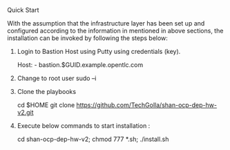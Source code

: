 
Quick Start

With the assumption that the infrastructure layer has been set up and configured according to the information in mentioned in above sections, the installation can be invoked by following the steps below:

1.	Login to Bastion Host using Putty using credentials (key).

    Host: - bastion.$GUID.example.opentlc.com

2.	Change to root user
    sudo –i

3.	Clone the playbooks

    cd $HOME
    git clone https://github.com/TechGolla/shan-ocp-dep-hw-v2.git

4.	Execute below commands to start installation :

    cd shan-ocp-dep-hw-v2; chmod 777 *.sh; ./install.sh

